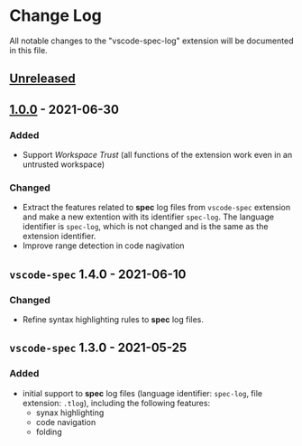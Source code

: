 # Change Log

All notable changes to the "vscode-spec-log" extension will be documented in this file.

## [Unreleased]

## [1.0.0] - 2021-06-30

### Added

- Support _Workspace Trust_ (all functions of the extension work even in an untrusted workspace)

### Changed

- Extract the features related to __spec__ log files from `vscode-spec` extension and make a new extention with its identifier `spec-log`. The language identifier is `spec-log`, which is not changed and is the same as the extension identifier.
- Improve range detection in code nagivation

## `vscode-spec` 1.4.0 - 2021-06-10

### Changed

- Refine syntax highlighting rules to __spec__ log files.

## `vscode-spec` 1.3.0 - 2021-05-25

### Added

- initial support to __spec__ log files (language identifier: `spec-log`, file extension: `.tlog`), including the following features:
  - synax highlighting
  - code navigation
  - folding

[Unreleased]: https://github.com/fujidana/vscode-spec-log/compare/v1.0.0...HEAD
[1.0.0]: https://github.com/fujidana/vscode-spec-log/releases/tag/v1.0.0

<!--markdownlint-configure-file { "MD024": false } -->

